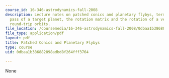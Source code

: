 ```yaml
---
course_id: 16-346-astrodynamics-fall-2008
description: Lecture notes on patched conics and planetary flybys, terminology, close
  pass of a target planet, the rotation matrix and the rotation of a vector, and two
  round-trip orbits.
file_location: /coursemedia/16-346-astrodynamics-fall-2008/0dbaa1b386882898adbd8f264fff3764_lec_12.pdf
file_type: application/pdf
layout: pdf
title: Patched Conics and Planetary Flybys
type: course
uid: 0dbaa1b386882898adbd8f264fff3764

---
```

None